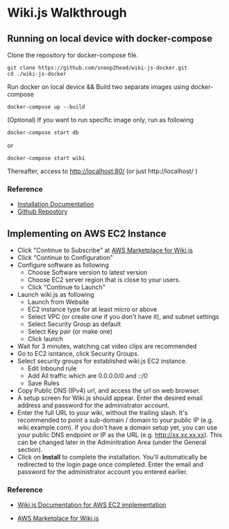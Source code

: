 # Wiki.js Walkthrough

## Running on local device with docker-compose

Clone the repository for docker-compose file.

```shell
git clone https://github.com/snoop2head/wiki-js-docker.git
cd ./wiki-js-docker
```

Run docker on local device && Build two separate images using docker-compose

```shell
docker-compose up --build
```

(Optional) If you want to run specific image only, run as following

``` shell
docker-compose start db
```

or 

```shell
docker-compose start wiki
```

Thereafter, access to [http://localhost:80/](http://localhost/) (or just http://localhost/ )

### Reference

- [Installation Documentation](https://docs.requarks.io/install/docker)
- [Github Repostory](https://github.com/requarks/wiki/)



## Implementing on AWS EC2 Instance

* Click "Continue to Subscribe" at [AWS Marketplace for Wiki.js](https://aws.amazon.com/marketplace/pp/B0832LDTKQ)
* Click "Continue to Configuration"
* Configure software as following
  * Choose Software version to latest version
  * Choose EC2 server region that is close to your users.
  * Click "Continue to Launch"
* Launch wiki.js as following
  * Launch from Website
  * EC2 instance type for at least micro or above
  * Select VPC (or create one if you don't have it), and subnet settings
  * Select Security Group as default
  * Select Key pair (or make one)
  * Click launch
* Wait for 3 minutes, watching cat video clips are recommended
* Go to EC2 isntance, click Security Groups.
* Select security groups for established wiki.js EC2 instance.
  * Edit Inbound rule
  * Add All traffic which are 0.0.0.0/0 and ::/0
  * Save Rules
* Copy Public DNS (IPv4) url, and access the url on web browser.
* A setup screen for Wiki.js should appear. Enter the desired email address and password for the administrator account.
* Enter the full URL to your wiki, without the trailing slash. It's recommended to point a sub-domain / domain to your public IP (e.g. wiki.example.com). If you don't have a domain setup yet, you can use your public DNS endpoint or IP as the URL (e.g. http://xx.xx.xx.xx). This can be changed later in the Adminitration Area (under the General section).
* Click on **Install** to complete the installation. You'll automatically be redirected to the login page once completed. Enter the email and password for the administrator account you entered earlier.

### Reference

* [Wiki.js Documentation for AWS EC2 implementation](https://docs.requarks.io/install/aws)

* [AWS Marketplace for Wiki.js](https://aws.amazon.com/marketplace/pp/B0832LDTKQ)

  


